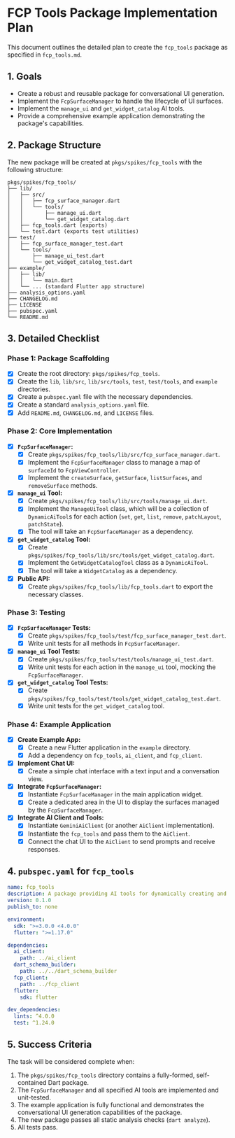 # FCP Tools Package Implementation Plan

This document outlines the detailed plan to create the `fcp_tools` package as specified in `fcp_tools.md`.

## 1. Goals

-   Create a robust and reusable package for conversational UI generation.
-   Implement the `FcpSurfaceManager` to handle the lifecycle of UI surfaces.
-   Implement the `manage_ui` and `get_widget_catalog` AI tools.
-   Provide a comprehensive example application demonstrating the package's capabilities.

## 2. Package Structure

The new package will be created at `pkgs/spikes/fcp_tools` with the following structure:

```
pkgs/spikes/fcp_tools/
├── lib/
│   ├── src/
│   │   ├── fcp_surface_manager.dart
│   │   └── tools/
│   │       ├── manage_ui.dart
│   │       └── get_widget_catalog.dart
│   ├── fcp_tools.dart (exports)
│   └── test.dart (exports test utilities)
├── test/
│   ├── fcp_surface_manager_test.dart
│   └── tools/
│       ├── manage_ui_test.dart
│       └── get_widget_catalog_test.dart
├── example/
│   ├── lib/
│   │   └── main.dart
│   └── ... (standard Flutter app structure)
├── analysis_options.yaml
├── CHANGELOG.md
├── LICENSE
├── pubspec.yaml
└── README.md
```

## 3. Detailed Checklist

### Phase 1: Package Scaffolding

-   [x] Create the root directory: `pkgs/spikes/fcp_tools`.
-   [x] Create the `lib`, `lib/src`, `lib/src/tools`, `test`, `test/tools`, and `example` directories.
-   [x] Create a `pubspec.yaml` file with the necessary dependencies.
-   [x] Create a standard `analysis_options.yaml` file.
-   [x] Add `README.md`, `CHANGELOG.md`, and `LICENSE` files.

### Phase 2: Core Implementation

-   [x] **`FcpSurfaceManager`:**
    -   [x] Create `pkgs/spikes/fcp_tools/lib/src/fcp_surface_manager.dart`.
    -   [x] Implement the `FcpSurfaceManager` class to manage a map of `surfaceId` to `FcpViewController`.
    -   [x] Implement the `createSurface`, `getSurface`, `listSurfaces`, and `removeSurface` methods.
-   [x] **`manage_ui` Tool:**
    -   [x] Create `pkgs/spikes/fcp_tools/lib/src/tools/manage_ui.dart`.
    -   [x] Implement the `ManageUiTool` class, which will be a collection of `DynamicAiTool`s for each action (`set`, `get`, `list`, `remove`, `patchLayout`, `patchState`).
    -   [x] The tool will take an `FcpSurfaceManager` as a dependency.
-   [x] **`get_widget_catalog` Tool:**
    -   [x] Create `pkgs/spikes/fcp_tools/lib/src/tools/get_widget_catalog.dart`.
    -   [x] Implement the `GetWidgetCatalogTool` class as a `DynamicAiTool`.
    -   [x] The tool will take a `WidgetCatalog` as a dependency.
-   [x] **Public API:**
    -   [x] Create `pkgs/spikes/fcp_tools/lib/fcp_tools.dart` to export the necessary classes.

### Phase 3: Testing

-   [x] **`FcpSurfaceManager` Tests:**
    -   [x] Create `pkgs/spikes/fcp_tools/test/fcp_surface_manager_test.dart`.
    -   [x] Write unit tests for all methods in `FcpSurfaceManager`.
-   [x] **`manage_ui` Tool Tests:**
    -   [x] Create `pkgs/spikes/fcp_tools/test/tools/manage_ui_test.dart`.
    -   [x] Write unit tests for each action in the `manage_ui` tool, mocking the `FcpSurfaceManager`.
-   [x] **`get_widget_catalog` Tool Tests:**
    -   [x] Create `pkgs/spikes/fcp_tools/test/tools/get_widget_catalog_test.dart`.
    -   [x] Write unit tests for the `get_widget_catalog` tool.

### Phase 4: Example Application

-   [x] **Create Example App:**
    -   [x] Create a new Flutter application in the `example` directory.
    -   [x] Add a dependency on `fcp_tools`, `ai_client`, and `fcp_client`.
-   [x] **Implement Chat UI:**
    -   [x] Create a simple chat interface with a text input and a conversation view.
-   [x] **Integrate `FcpSurfaceManager`:**
    -   [x] Instantiate `FcpSurfaceManager` in the main application widget.
    -   [x] Create a dedicated area in the UI to display the surfaces managed by the `FcpSurfaceManager`.
-   [x] **Integrate AI Client and Tools:**
    -   [x] Instantiate `GeminiAiClient` (or another `AiClient` implementation).
    -   [x] Instantiate the `fcp_tools` and pass them to the `AiClient`.
    -   [x] Connect the chat UI to the `AiClient` to send prompts and receive responses.

## 4. `pubspec.yaml` for `fcp_tools`

```yaml
name: fcp_tools
description: A package providing AI tools for dynamically creating and manipulating a Flutter user interface with FCP.
version: 0.1.0
publish_to: none

environment:
  sdk: ">=3.0.0 <4.0.0"
  flutter: ">=1.17.0"

dependencies:
  ai_client:
    path: ../ai_client
  dart_schema_builder:
    path: ../../dart_schema_builder
  fcp_client:
    path: ../fcp_client
  flutter:
    sdk: flutter

dev_dependencies:
  lints: ^4.0.0
  test: ^1.24.0
```

## 5. Success Criteria

The task will be considered complete when:

1.  The `pkgs/spikes/fcp_tools` directory contains a fully-formed, self-contained Dart package.
2.  The `FcpSurfaceManager` and all specified AI tools are implemented and unit-tested.
3.  The example application is fully functional and demonstrates the conversational UI generation capabilities of the package.
4.  The new package passes all static analysis checks (`dart analyze`).
5.  All tests pass.